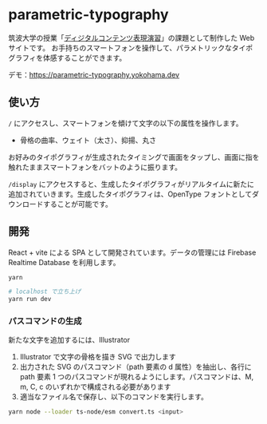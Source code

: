 # parametric-typography

筑波大学の授業「[ディジタルコンテンツ表現演習](https://digicon.mast.tsukuba.ac.jp/)」の課題として制作した Web サイトです。
お手持ちのスマートフォンを操作して、パラメトリックなタイポグラフィを体感することができます。

デモ：https://parametric-typography.yokohama.dev

## 使い方

`/` にアクセスし、スマートフォンを傾けて文字の以下の属性を操作します。

- 骨格の曲率、ウェイト（太さ）、抑揚、丸さ

お好みのタイポグラフィが生成されたタイミングで画面をタップし、画面に指を触れたままスマートフォンをバットのように振ります。

`/display` にアクセスすると、生成したタイポグラフィがリアルタイムに新たに追加されていきます。生成したタイポグラフィは、OpenType フォントとしてダウンロードすることが可能です。

## 開発

React + vite による SPA として開発されています。データの管理には Firebase Realtime Database を利用します。

```bash
yarn

# localhost で立ち上げ
yarn run dev
```

### パスコマンドの生成

新たな文字を追加するには、Illustrator

1. Illustrator で文字の骨格を描き SVG で出力します
2. 出力された SVG のパスコマンド（path 要素の d 属性）を抽出し、各行に path 要素 1 つのパスコマンドが現れるようにします。パスコマンドは、M, m, C, c のいずれかで構成される必要があります
3. 適当なファイル名で保存し、以下のコマンドを実行します。

```bash
yarn node --loader ts-node/esm convert.ts <input>
```
